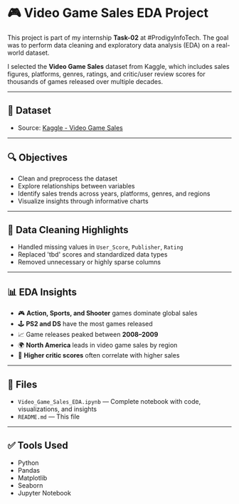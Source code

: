 # 🎮 Video Game Sales EDA Project

This project is part of my internship **Task-02** at #ProdigyInfoTech. The goal was to perform data cleaning and exploratory data analysis (EDA) on a real-world dataset.

I selected the **Video Game Sales** dataset from Kaggle, which includes sales figures, platforms, genres, ratings, and critic/user review scores for thousands of games released over multiple decades.

---

## 📂 Dataset
- Source: [Kaggle - Video Game Sales]([https://www.kaggle.com/datasets/rush4ratio/video-game-sales-with-ratings])

---

## 🔍 Objectives
- Clean and preprocess the dataset
- Explore relationships between variables
- Identify sales trends across years, platforms, genres, and regions
- Visualize insights through informative charts

---

## 🧹 Data Cleaning Highlights
- Handled missing values in `User_Score`, `Publisher`, `Rating`
- Replaced 'tbd' scores and standardized data types
- Removed unnecessary or highly sparse columns

---

## 📊 EDA Insights
- 🎮 **Action, Sports, and Shooter** games dominate global sales
- 🕹️ **PS2 and DS** have the most games released
- 📈 Game releases peaked between **2008–2009**
- 🌍 **North America** leads in video game sales by region
- 🧪 **Higher critic scores** often correlate with higher sales

---

## 📁 Files
- `Video_Game_Sales_EDA.ipynb` — Complete notebook with code, visualizations, and insights
- `README.md` — This file

---

## ✅ Tools Used
- Python
- Pandas
- Matplotlib
- Seaborn
- Jupyter Notebook
